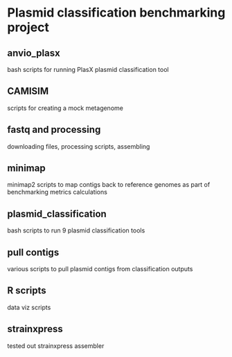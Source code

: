 # Plasmid classification benchmarking project

## anvio_plasx
bash scripts for running PlasX plasmid classification tool

## CAMISIM
scripts for creating a mock metagenome

## fastq and processing
downloading files, processing scripts, assembling

## minimap
minimap2 scripts to map contigs back to reference genomes as part of benchmarking metrics calculations

## plasmid_classification
bash scripts to run 9 plasmid classification tools

## pull contigs
various scripts to pull plasmid contigs from classification outputs

## R scripts
data viz scripts 

## strainxpress
tested out strainxpress assembler

